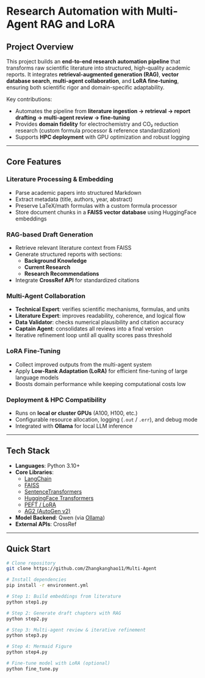 # Research Automation with Multi-Agent RAG and LoRA

## Project Overview  
This project builds an **end-to-end research automation pipeline** that transforms raw scientific literature into structured, high-quality academic reports. It integrates **retrieval-augmented generation (RAG)**, **vector database search**, **multi-agent collaboration**, and **LoRA fine-tuning**, ensuring both scientific rigor and domain-specific adaptability.  

Key contributions:  
- Automates the pipeline from **literature ingestion → retrieval → report drafting → multi-agent review → fine-tuning**  
- Provides **domain fidelity** for electrochemistry and CO₂ reduction research (custom formula processor & reference standardization)  
- Supports **HPC deployment** with GPU optimization and robust logging  

---

## Core Features  

### Literature Processing & Embedding  
- Parse academic papers into structured Markdown  
- Extract metadata (title, authors, year, abstract)  
- Preserve LaTeX/math formulas with a custom formula processor  
- Store document chunks in a **FAISS vector database** using HuggingFace embeddings  

### RAG-based Draft Generation  
- Retrieve relevant literature context from FAISS  
- Generate structured reports with sections:  
  - **Background Knowledge**  
  - **Current Research**  
  - **Research Recommendations**  
- Integrate **CrossRef API** for standardized citations  

### Multi-Agent Collaboration  
- **Technical Expert**: verifies scientific mechanisms, formulas, and units  
- **Literature Expert**: improves readability, coherence, and logical flow  
- **Data Validator**: checks numerical plausibility and citation accuracy  
- **Captain Agent**: consolidates all reviews into a final version  
- Iterative refinement loop until all quality scores pass threshold  

### LoRA Fine-Tuning  
- Collect improved outputs from the multi-agent system  
- Apply **Low-Rank Adaptation (LoRA)** for efficient fine-tuning of large language models  
- Boosts domain performance while keeping computational costs low  

### Deployment & HPC Compatibility  
- Runs on **local or cluster GPUs** (A100, H100, etc.)  
- Configurable resource allocation, logging (`.out` / `.err`), and debug mode  
- Integrated with **Ollama** for local LLM inference  

---

## Tech Stack  

- **Languages**: Python 3.10+  
- **Core Libraries**:  
  - [LangChain](https://github.com/langchain-ai/langchain)  
  - [FAISS](https://github.com/facebookresearch/faiss)  
  - [SentenceTransformers](https://www.sbert.net/)  
  - [HuggingFace Transformers](https://huggingface.co/transformers/)  
  - [PEFT / LoRA](https://huggingface.co/docs/peft/index)  
  - [AG2 (AutoGen v2)](https://github.com/microsoft/autogen)  
- **Model Backend**: Qwen (via [Ollama](https://ollama.com/))  
- **External APIs**: CrossRef  

---

## Quick Start  

```bash
# Clone repository
git clone https://github.com/Zhangkanghao11/Multi-Agent

# Install dependencies
pip install -r environment.yml

# Step 1: Build embeddings from literature
python step1.py

# Step 2: Generate draft chapters with RAG
python step2.py

# Step 3: Multi-agent review & iterative refinement
python step3.py

# Step 4: Mermaid Figure
python step4.py

# Fine-tune model with LoRA (optional)
python fine_tune.py
